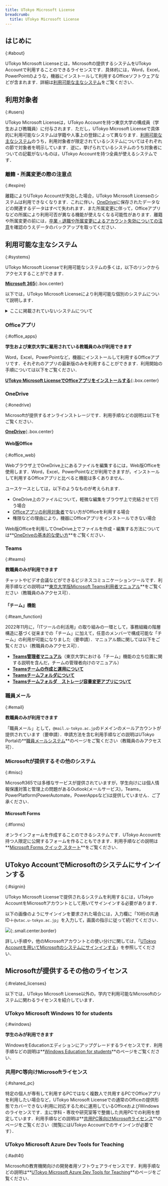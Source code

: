 ```yaml
---
title: UTokyo Microsoft License
breadcrumb:
  title: UTokyo Microsoft License
---
```


## はじめに
{:#about}

UTokyo Microsoft Licenseとは，Microsoftの提供するシステムをUTokyo Accountで利用することのできるライセンスです．具体的には，Word，Excel，PowerPointのような，機器にインストールして利用するOfficeソフトウェアなどが含まれます．詳細は[利用可能な主なシステム](#systems)をご覧ください．

## 利用対象者
{:#users}

UTokyo Microsoft Licenseは，UTokyo Accountを持つ東京大学の構成員（学生および教職員）に付与されます．ただし，UTokyo Microsoft Licenseで具体的に利用可能なシステムは学籍や人事上の登録によって異なります．[利用可能な主なシステム](#systems)のうち，利用対象者が限定されているシステムについてはそれぞれの節で対象者を明示しています．逆に，挙げられているシステムのうち対象者についての記載がないものは，UTokyo Accountを持つ全員が使えるシステムです．

### 離籍・所属変更の際の注意点
{:#expire}

離籍によりUTokyo Accountが失効した場合，UTokyo Microsoft Licenseのシステムは利用できなくなります．これに伴い，[OneDrive](#onedrive)に保存されたデータなどの関連するデータはすべて失われます．また所属変更に伴って，Officeアプリなどの所属により利用可否が異なる機能が使えなくなる可能性があります．離籍や所属変更の前には，[卒業・退職や所属変更によるアカウント失効についての注意](/systems/leave/)を確認のうえデータのバックアップを取ってください．

## 利用可能な主なシステム
{:#systems}

UTokyo Microsoft Licenseで利用可能なシステムの多くは，以下のリンクからアクセスすることができます．

**[Microsoft 365](https://www.microsoft365.com/login)**{:.box.center}

以下では，UTokyo Microsoft Licenseにより利用可能な個別のシステムについて説明します．

<details>
<summary>ここに掲載されていないシステムについて</summary>

Microsoftは下記以外のシステムも提供しており，それらについてUTokyo Accountでサインインして利用できるようになっていることがあります．このようなシステムについて，**継続的な利用を保証することはしていない**ものの，**各自の責任の下**での利用を妨げるような取り扱いはしていません．具体的なリスクとしては，Microsoftによる提供ポリシーの変更により**今まで使えていたシステムが突然使えなくなる**可能性などが考えられます．また，このようなシステムについては**サポート窓口での対応をいたしかねる**場合があります．利用の際はこういったことを十分に念頭に置いてください．もし，教育・研究・業務上の必要性が**特に**高いと思われるシステムについて利用に関する相談をしたい場合，[サポート窓口のメールフォーム](/support/#email-form)にお越しください．
</details>

### Officeアプリ
{:#office_apps}

**学生および東京大学に雇用されている教職員のみが利用できます**

Word，Excel，PowerPointなど，機器にインストールして利用するOfficeアプリです．それぞれのアプリの最新版のみを利用することができます．利用開始の手順については以下をご覧ください．

**[UTokyo Microsoft LicenseでOfficeアプリをインストールする](install)**{:.box.center}

### OneDrive
{:#onedrive}

Microsoftが提供するオンラインストレージです．利用手順などの説明は以下をご覧ください．

**[OneDrive](./onedrive/)**{:.box.center}

#### Web版Office
{:#office_web}

Webブラウザ上でOneDrive上にあるファイルを編集するには，Web版Officeを使用します．Word，Excel，PowerPointなどが利用できますが，インストールして利用するOfficeアプリと比べると機能は多くありません．

ユースケースとしては，以下のようなものが考えられます．
- OneDrive上のファイルについて，軽微な編集をブラウザ上で完結させて行う場合
- [Officeアプリの利用対象者](#office_apps)でない方がOfficeを利用する場合
- 権限などの理由により，機器にOfficeアプリをインストールできない場合

Web版Officeを利用してOneDrive上でファイルを作成・編集する方法については**[OneDriveの基本的な使い方](onedrive/basic)**をご覧ください．

### Teams
{:#teams}

**教職員のみが利用できます**

チャットやビデオ会議などができるビジネスコミュニケーションツールです．利用手順などの説明は**[東京大学版Microsoft Teams利用者マニュアル](https://univtokyo.sharepoint.com/sites/utokyoportal/wiki/SiteAssets/d/Useful_Tools/%E3%80%8C%E6%9D%B1%E4%BA%AC%E5%A4%A7%E5%AD%A6%E7%89%88_Microsoft_Teams%E5%88%A9%E7%94%A8%E3%83%9E%E3%83%8B%E3%83%A5%E3%82%A2%E3%83%AB%EF%BC%8820210311%EF%BC%89%E3%80%8D.pdf)**をご覧ください（教職員のみアクセス可）．

#### 「チーム」機能
{:#team_function}

2022年11月に，「ITツールの利活用」の取り組みの一環として，事務組織の階層構造に基づく従来までの「チーム」に加えて，任意のメンバーで構成可能な「チーム」の利用が可能になりました（要申請）．マニュアル類に関しては以下をご覧ください（教職員のみアクセス可）．
- **[Teams管理者マニュアル](https://univtokyo.sharepoint.com/sites/utokyoportal/wiki/SiteAssets/d/Useful_Tools/Teams%E7%AE%A1%E7%90%86%E8%80%85%E3%83%9E%E3%83%8B%E3%83%A5%E3%82%A2%E3%83%AB.pdf)**（東京大学における「チーム」機能の立ち位置に関する説明を含んだ，チームの管理者向けのマニュアル）
- **[Teamsチームの作成と運用について](https://univtokyo.sharepoint.com/sites/utokyoportal/wiki/d/IT_Tool_020.aspx )**
- **[Teamsチームフォルダについて](https://univtokyo.sharepoint.com/sites/utokyoportal/wiki/d/Share_Teams_files.aspx )**
- **[Teamsチームフォルダ　ストレージ容量変更アプリについて](https://univtokyo.sharepoint.com/sites/utokyoportal/wiki/d/Teams_Change_Storage_Limit.aspx)**


### 職員メール
{:#email}

**教職員のみが利用できます**

「職員メール」として，`@mail.u-tokyo.ac.jp`のドメインのメールアカウントが提供されています（要申請）．申請方法を含む利用手順などの説明はUTokyo Portalの**[職員メールシステム](https://univtokyo.sharepoint.com/sites/utokyoportal/wiki/d/Email_system_for_staff.aspx)**のページをご覧ください（教職員のみアクセス可）．

### Microsoftが提供するその他のシステム
{:#misc}

Microsoft365では多様なサービスが提供されていますが，学生向けには個人情報保護対策と管理上の問題があるOutlook(メールサービス)，Teams，PowerPlatform(PowerAutomate，PowerAppsなど)は提供していません．ご了承ください．

#### Microsoft Forms
{:#forms}

オンラインフォームを作成することのできるシステムです．UTokyo Accountを持つ人限定に公開するフォームを作ることもできます．利用手順などの説明は**[Microsoft Forms クイック スタート](https://support.microsoft.com/ja-jp/office/620daa7a-3e03-4013-8f92-5cce86210ef6)**をご覧ください．

## UTokyo AccountでMicrosoftのシステムにサインインする
{:#signin}

UTokyo Microsoft Licenseで提供されるシステムを利用するには，UTokyo AccountをMicrosoftアカウントとして用いてサインインする必要があります．

以下の画像のようにサインインを要求された場合には，入力欄に「10桁の共通ID＋`@utac.u-tokyo.ac.jp`」を入力して，画面の指示に従って続けてください．

![](img/microsoft-signin-instruction-1.png){:.small.center.border}

詳しい手順や，他のMicrosoftアカウントとの使い分けに関しては，「[UTokyo Accountを用いてMicrosoftのシステムにサインインする](signin)」を参照してください．

## Microsoftが提供するその他のライセンス
{:#related_licenses}

以下では，UTokyo Microsoft License以外の，学内で利用可能なMicrosoftのシステムに関わるライセンスを紹介しています．

### UTokyo Microsoft Windows 10 for students
{:#windows}

**学生のみが利用できます**

WindowsをEducationエディションにアップグレードするライセンスです．利用手順などの説明は**[Windows Education for students](windows_education_for_students)**のページをご覧ください．

### 共用PC等向けMicrosoftライセンス
{:#shared_pc}

特定の個人が専有して利用するPCではなく複数人で共用するPCでOfficeアプリを利用したい場合など，UTokyo Microsoft Licenseでの通常のOfficeの提供形態でカバーできない利用に対応するために運用しているOfficeおよびWindowsのライセンスです．主に学科・専攻や研究室等で整備した共用PCでの利用を想定しています．利用手順などの説明は**[共用PC等向けMicrosoftライセンス](https://univtokyo.sharepoint.com/sites/utokyoaccount/SitePages/Microsoft-license-for-shared-PC.aspx)**のページをご覧ください（閲覧にはUTokyo Accountでのサインインが必要です）．

### UTokyo Microsoft Azure Dev Tools for Teaching
{:#adt4t}

Microsoftの教育機関向けの開発者用ソフトウェアライセンスです．利用手順などの説明は**[UTokyo Microsoft Azure Dev Tools for Teaching](adt4t)**のページをご覧ください．
